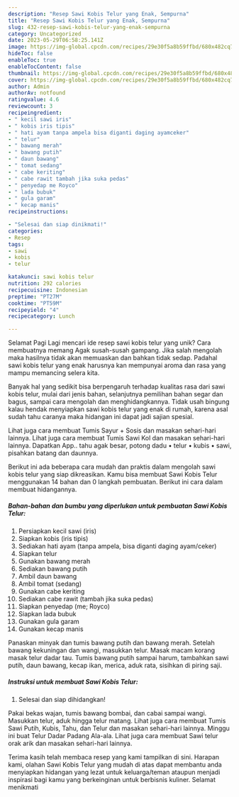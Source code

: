 ```yaml
---
description: "Resep Sawi Kobis Telur yang Enak, Sempurna"
title: "Resep Sawi Kobis Telur yang Enak, Sempurna"
slug: 432-resep-sawi-kobis-telur-yang-enak-sempurna
category: Uncategorized
date: 2023-05-29T06:58:25.141Z
image: https://img-global.cpcdn.com/recipes/29e30f5a8b59ffbd/680x482cq70/sawi-kobis-telur-foto-resep-utama.jpg
hideToc: false
enableToc: true
enableTocContent: false
thumbnail: https://img-global.cpcdn.com/recipes/29e30f5a8b59ffbd/680x482cq70/sawi-kobis-telur-foto-resep-utama.jpg
cover: https://img-global.cpcdn.com/recipes/29e30f5a8b59ffbd/680x482cq70/sawi-kobis-telur-foto-resep-utama.jpg
author: Admin
authorAv: notfound
ratingvalue: 4.6
reviewcount: 3
recipeingredient:
- " kecil sawi iris"
- " kobis iris tipis"
- " hati ayam tanpa ampela bisa diganti daging ayamceker"
- " telur"
- " bawang merah"
- " bawang putih"
- " daun bawang"
- " tomat sedang"
- " cabe keriting"
- " cabe rawit tambah jika suka pedas"
- " penyedap me Royco"
- " lada bubuk"
- " gula garam"
- " kecap manis"
recipeinstructions:

- "Selesai dan siap dinikmati!"
categories:
- Resep
tags:
- sawi
- kobis
- telur

katakunci: sawi kobis telur 
nutrition: 292 calories
recipecuisine: Indonesian
preptime: "PT27M"
cooktime: "PT59M"
recipeyield: "4"
recipecategory: Lunch

---
```



Selamat Pagi Lagi mencari ide resep sawi kobis telur yang unik? Cara membuatnya memang Agak susah-susah gampang. Jika salah mengolah maka hasilnya tidak akan memuaskan dan bahkan tidak sedap. Padahal sawi kobis telur yang enak harusnya kan mempunyai aroma dan rasa yang mampu memancing selera kita.


Banyak hal yang sedikit bisa berpengaruh terhadap kualitas rasa dari sawi kobis telur, mulai dari jenis bahan, selanjutnya pemilihan bahan segar dan bagus, sampai cara mengolah dan menghidangkannya. Tidak usah bingung kalau hendak menyiapkan sawi kobis telur yang enak di rumah, karena asal sudah tahu caranya maka hidangan ini dapat jadi sajian spesial.

Lihat juga cara membuat Tumis Sayur + Sosis dan masakan sehari-hari lainnya. Lihat juga cara membuat Tumis Sawi Kol dan masakan sehari-hari lainnya. Dapatkan App.. tahu agak besar, potong dadu • telur • kubis • sawi, pisahkan batang dan daunnya.


Berikut ini ada beberapa cara mudah dan praktis dalam mengolah sawi kobis telur yang siap dikreasikan. Kamu bisa membuat Sawi Kobis Telur menggunakan 14 bahan dan 0 langkah pembuatan. Berikut ini cara dalam membuat hidangannya.

<!--inarticleads1-->

##### Bahan-bahan dan bumbu yang diperlukan untuk pembuatan Sawi Kobis Telur:

1. Persiapkan  kecil sawi (iris)
1. Siapkan  kobis (iris tipis)
1. Sediakan  hati ayam (tanpa ampela, bisa diganti daging ayam/ceker)
1. Siapkan  telur
1. Gunakan  bawang merah
1. Sediakan  bawang putih
1. Ambil  daun bawang
1. Ambil  tomat (sedang)
1. Gunakan  cabe keriting
1. Sediakan  cabe rawit (tambah jika suka pedas)
1. Siapkan  penyedap (me; Royco)
1. Siapkan  lada bubuk
1. Gunakan  gula garam
1. Gunakan  kecap manis


Panaskan minyak dan tumis bawang putih dan bawang merah. Setelah bawang kekuningan dan wangi, masukkan telur. Masak macam korang masak telur dadar tau. Tumis bawang putih sampai harum, tambahkan sawi putih, daun bawang, kecap ikan, merica, aduk rata, sisihkan di piring saji. 

<!--inarticleads2-->

##### Instruksi untuk membuat Sawi Kobis Telur:


1. Selesai dan siap dihidangkan!

Pakai bekas wajan, tumis bawang bombai, dan cabai sampai wangi. Masukkan telur, aduk hingga telur matang. Lihat juga cara membuat Tumis Sawi Putih, Kubis, Tahu, dan Telur dan masakan sehari-hari lainnya. Minggu ini buat Telur Dadar Padang Ala-ala. Lihat juga cara membuat Sawi telur orak arik dan masakan sehari-hari lainnya. 

Terima kasih telah membaca resep yang kami tampilkan di sini. Harapan kami, olahan Sawi Kobis Telur yang mudah di atas dapat membantu anda menyiapkan hidangan yang lezat untuk keluarga/teman ataupun menjadi inspirasi bagi kamu yang berkeinginan untuk berbisnis kuliner. Selamat menikmati
